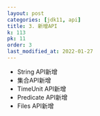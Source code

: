 ```yaml
---
layout: post
categories: [jdk11, api]
title: 3. 新增API
k: 113
pk: 11
order: 3
last_modified_at: 2022-01-27
---
```


- String API新增
- 集合API新增
- TimeUnit API新增
- Predicate API新增
- Files API新增